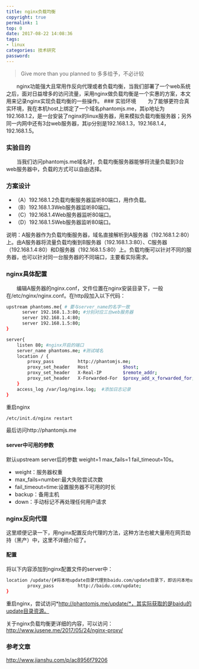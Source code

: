 ```yaml
---
title: nginx负载均衡
copyright: true
permalink: 1
top: 0
date: 2017-08-22 14:08:36
tags:
- linux
categories: 技术研究
password:
---
```

<blockquote class="blockquote-center">Give more than you planned to
多多给予，不必计较</blockquote>
　　nginx功能强大且常用作反向代理或者负载均衡，当我们部署了一个web系统之后，面对日益增多的访问流量，采用nginx做负载均衡是一个实惠的方案，本文用来记录nginx实现负载均衡的一些操作。
<!-- more -->
### 实验环境
　　为了能够更符合真实环境，我在本机host上绑定了一个域名phantomjs.me，其ip地址为192.168.1.2，是一台安装了nginx的linux服务器，用来模拟负载均衡服务器；另外同一内网中还有3台web服务器，其ip分别是192.168.1.3，192.168.1.4，192.168.1.5。

### 实验目的　　
　　当我们访问phantomjs.me域名时，负载均衡服务器能够将流量负载到3台web服务器中，负载的方式可以自由选择。

### 方案设计
* （A）192.168.1.2负载均衡服务器监听80端口，用作负载。
* （B）192.168.1.3Web服务器监听80端口。
* （C）192.168.1.4Web服务器监听80端口。
* （D）192.168.1.5Web服务器监听80端口。

说明：A服务器作为负载均衡服务器，域名直接解析到A服务器（192.168.1.2:80）上。由A服务器将流量负载均衡到B服务器（192.168.1.3:80）、C服务器（192.168.1.4:80）和D服务器（192.168.1.5:80）上。负载均衡可以针对不同的服务器，也可以针对同一台服务器的不同端口，主要看实际需求。


### nginx具体配置
　　编辑A服务器的nginx.conf，文件位置在nginx安装目录下，一般在/etc/nginx/nginx.conf。在http段加入以下代码：
```bash
upstream phantoms.me{ # 要与server_name的名字一致
      server 192.168.1.3:80; #分别对应三台web服务器
      server 192.168.1.4:80;
      server 192.168.1.5:80;
}

server{ 
    listen 80; #nginx开启的端口
    server_name phantoms.me; #测试域名
    location / { 
        proxy_pass         http://phantomjs.me; 
        proxy_set_header   Host             $host; 
        proxy_set_header   X-Real-IP        $remote_addr; 
        proxy_set_header   X-Forwarded-For  $proxy_add_x_forwarded_for; 
    } 
    access_log /var/log/nginx.log;  #添加日志记录
}
```
重启nginx
```bash
/etc/init.d/nginx restart
```
最后访问http://phantomjs.me

#### server中可用的参数
默认upstream server后的参数 weight=1 max_fails=1 fail_timeout=10s。

* weight：服务器权重
* max_fails=number:最大失败尝试次数
* fail_timeout=time:设置服务器不可用的时长
* backup：备用主机
* down：手动标记不再处理任何用户请求

### nginx反向代理
这里顺便记录一下，用nginx配置反向代理的方法，这种方法也被大量用在网页劫持（黑产）中，这里不详细介绍了。
#### 配置
将以下内容添加到nginx配置文件的server中：
```bash
location /update/{#将本地update目录代理到baidu.com/update目录下，即访问本地update其实是在访问baidu的update。
        proxy_pass         http://baidu.com/update; 
}
```
重启nginx，尝试访问*http://phantomjs.me/update/*，其实际获取的是baidu的update目录资源。

关于nginx负载均衡更详细的内容，可以访问：http://www.jusene.me/2017/05/24/nginx-proxy/

### 参考文章
http://www.jianshu.com/p/ac8956f79206